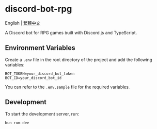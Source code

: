 # discord-bot-rpg

English | [繁體中文](./README.zh_tw.md)

A Discord bot for RPG games built with Discord.js and TypeScript.

## Environment Variables
Create a `.env` file in the root directory of the project and add the following variables:

```plaintext
BOT_TOKEN=your_discord_bot_token
BOT_ID=your_discord_bot_id
```

You can refer to the `.env.sample` file for the required variables.

## Development
To start the development server, run:

```bash
bun run dev
```